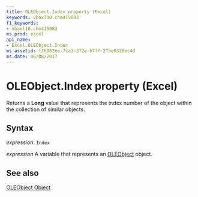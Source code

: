 ```yaml
---
title: OLEObject.Index property (Excel)
keywords: vbaxl10.chm415083
f1_keywords:
- vbaxl10.chm415083
ms.prod: excel
api_name:
- Excel.OLEObject.Index
ms.assetid: f16982ee-7ca3-372e-b77f-273e0328ec4d
ms.date: 06/08/2017
---
```



# OLEObject.Index property (Excel)

Returns a  **Long** value that represents the index number of the object within the collection of similar objects.


## Syntax

_expression_. `Index`

_expression_ A variable that represents an [OLEObject](Excel.OLEObject.md) object.


## See also


[OLEObject Object](Excel.OLEObject.md)


